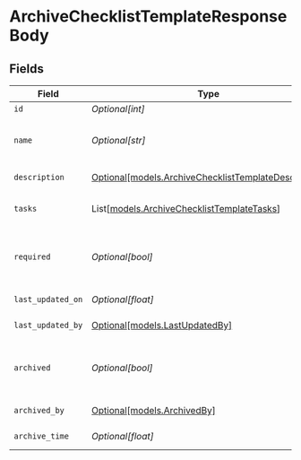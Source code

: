 # ArchiveChecklistTemplateResponseBody


## Fields

| Field                                                                                                    | Type                                                                                                     | Required                                                                                                 | Description                                                                                              |
| -------------------------------------------------------------------------------------------------------- | -------------------------------------------------------------------------------------------------------- | -------------------------------------------------------------------------------------------------------- | -------------------------------------------------------------------------------------------------------- |
| `id`                                                                                                     | *Optional[int]*                                                                                          | :heavy_minus_sign:                                                                                       | Identifier                                                                                               |
| `name`                                                                                                   | *Optional[str]*                                                                                          | :heavy_minus_sign:                                                                                       | Checklist template name (must be unique)                                                                 |
| `description`                                                                                            | [Optional[models.ArchiveChecklistTemplateDescription]](../models/archivechecklisttemplatedescription.md) | :heavy_minus_sign:                                                                                       | Task description                                                                                         |
| `tasks`                                                                                                  | List[[models.ArchiveChecklistTemplateTasks](../models/archivechecklisttemplatetasks.md)]                 | :heavy_minus_sign:                                                                                       | Checklist template tasks                                                                                 |
| `required`                                                                                               | *Optional[bool]*                                                                                         | :heavy_minus_sign:                                                                                       | Indicates if the checklist completion is required                                                        |
| `last_updated_on`                                                                                        | *Optional[float]*                                                                                        | :heavy_minus_sign:                                                                                       | Last updated on                                                                                          |
| `last_updated_by`                                                                                        | [Optional[models.LastUpdatedBy]](../models/lastupdatedby.md)                                             | :heavy_minus_sign:                                                                                       | Archive by user                                                                                          |
| `archived`                                                                                               | *Optional[bool]*                                                                                         | :heavy_minus_sign:                                                                                       | Indicates if the checklist template is archived                                                          |
| `archived_by`                                                                                            | [Optional[models.ArchivedBy]](../models/archivedby.md)                                                   | :heavy_minus_sign:                                                                                       | Archive by user                                                                                          |
| `archive_time`                                                                                           | *Optional[float]*                                                                                        | :heavy_minus_sign:                                                                                       | Archive time                                                                                             |
